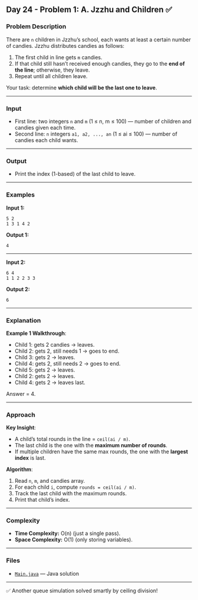 ## Day 24 - Problem 1: A. Jzzhu and Children ✅

### Problem Description

There are `n` children in Jzzhu’s school, each wants at least a certain number of candies.
Jzzhu distributes candies as follows:

1. The first child in line gets `m` candies.
2. If that child still hasn’t received enough candies, they go to the **end of the line**; otherwise, they leave.
3. Repeat until all children leave.

Your task: determine **which child will be the last one to leave**.

---

### Input

* First line: two integers `n` and `m` (1 ≤ n, m ≤ 100) — number of children and candies given each time.
* Second line: `n` integers `a1, a2, ..., an` (1 ≤ ai ≤ 100) — number of candies each child wants.

---

### Output

* Print the index (1-based) of the last child to leave.

---

### Examples

**Input 1:**

```
5 2
1 3 1 4 2
```

**Output 1:**

```
4
```

---

**Input 2:**

```
6 4
1 1 2 2 3 3
```

**Output 2:**

```
6
```

---

### Explanation

**Example 1 Walkthrough**:

* Child 1: gets 2 candies → leaves.
* Child 2: gets 2, still needs 1 → goes to end.
* Child 3: gets 2 → leaves.
* Child 4: gets 2, still needs 2 → goes to end.
* Child 5: gets 2 → leaves.
* Child 2: gets 2 → leaves.
* Child 4: gets 2 → leaves last.

Answer = 4.

---

### Approach

**Key Insight**:

* A child’s total rounds in the line = `ceil(ai / m)`.
* The last child is the one with the **maximum number of rounds**.
* If multiple children have the same max rounds, the one with the **largest index** is last.

**Algorithm**:

1. Read `n`, `m`, and candies array.
2. For each child `i`, compute `rounds = ceil(ai / m)`.
3. Track the last child with the maximum rounds.
4. Print that child’s index.

---

### Complexity

* **Time Complexity:** O(n) (just a single pass).
* **Space Complexity:** O(1) (only storing variables).

---

### Files

* [`Main.java`](Main.java) — Java solution

---

✅ Another queue simulation solved smartly by ceiling division!